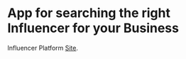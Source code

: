 # App for searching the right Influencer for your Business
Influencer Platform [Site](https://tod-dev.github.io/landingPageInfluencerPlatform/Home).
